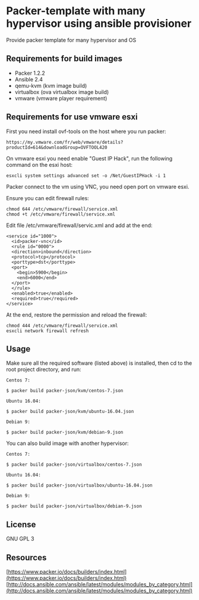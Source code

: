 # Packer-template with many hypervisor using ansible provisioner

Provide packer template for many hypervisor and OS

## Requirements for build images

*   Packer 1.2.2
*   Ansible 2.4
*   qemu-kvm (kvm image build)
*   virtualbox (ova virtualbox image build)
*   vmware (vmware player requirement)

## Requirements for use vmware esxi

First you need install ovf-tools on the host where you run packer:

    https://my.vmware.com/fr/web/vmware/details?productId=614&downloadGroup=OVFTOOL420

On vmware esxi you need enable "Guest IP Hack", run the following command on the esxi host:

    esxcli system settings advanced set -o /Net/GuestIPHack -i 1

Packer connect to the vm using VNC, you need open port on vmware esxi.

Ensure you can edit firewall rules:

    chmod 644 /etc/vmware/firewall/service.xml
    chmod +t /etc/vmware/firewall/service.xml

Edit file /etc/vmware/firewall/servic.xml and add at the end:

    <service id="1000">
      <id>packer-vnc</id>
      <rule id="0000">
      <direction>inbound</direction>
      <protocol>tcp</protocol>
      <porttype>dst</porttype>
      <port>
        <begin>5900</begin>
        <end>6000</end>
      </port>
      </rule>
      <enabled>true</enabled>
      <required>true</required>
    </service>

At the end, restore the permission and reload the firewall:

    chmod 444 /etc/vmware/firewall/service.xml
    esxcli network firewall refresh

## Usage

Make sure all the required software (listed above) is installed, then cd to the root project directory, and run:

    Centos 7:

    $ packer build packer-json/kvm/centos-7.json

    Ubuntu 16.04:

    $ packer build packer-json/kvm/ubuntu-16.04.json

    Debian 9:

    $ packer build packer-json/kvm/debian-9.json

You can also build image with another hypervisor:

    Centos 7:

    $ packer build packer-json/virtualbox/centos-7.json

    Ubuntu 16.04:

    $ packer build packer-json/virtualbox/ubuntu-16.04.json

    Debian 9:

    $ packer build packer-json/virtualbox/debian-9.json


## License
GNU GPL 3

## Resources
[https://www.packer.io/docs/builders/index.html](https://www.packer.io/docs/builders/index.html)
[http://docs.ansible.com/ansible/latest/modules/modules_by_category.html](http://docs.ansible.com/ansible/latest/modules/modules_by_category.html)
